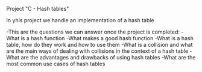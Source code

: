 Project "C - Hash tables"

In yhis project we handle an implementation of a hash table

-This are the questions we can answer once the project is completed:
-What is a hash function
-What makes a good hash function
-What is a hash table, how do they work and how to use them
-What is a collision and what are the main ways of dealing with
     collisions in the context of a hash table
-What are the advantages and drawbacks of using hash tables
-What are the most common use cases of hash tables
